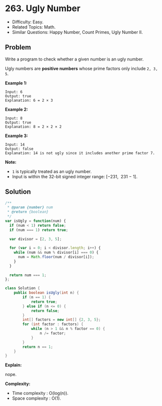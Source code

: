 # 263. Ugly Number

- Difficulty: Easy.
- Related Topics: Math.
- Similar Questions: Happy Number, Count Primes, Ugly Number II.

## Problem

Write a program to check whether a given number is an ugly number.

Ugly numbers are **positive numbers** whose prime factors only include ```2, 3, 5```.

**Example 1:**

```
Input: 6
Output: true
Explanation: 6 = 2 × 3
```

**Example 2:**

```
Input: 8
Output: true
Explanation: 8 = 2 × 2 × 2
```

**Example 3:**

```
Input: 14
Output: false 
Explanation: 14 is not ugly since it includes another prime factor 7.
```

**Note:**

- ```1``` is typically treated as an ugly number.
- Input is within the 32-bit signed integer range: [−231,  231 − 1].

## Solution

```javascript
/**
 * @param {number} num
 * @return {boolean}
 */
var isUgly = function(num) {
  if (num < 1) return false;
  if (num === 1) return true;
  
  var divisor = [2, 3, 5];
  
  for (var i = 0; i < divisor.length; i++) {
    while (num && num % divisor[i] === 0) {
      num = Math.floor(num / divisor[i]);
    }
  }
  
  return num === 1;
};
```

```java
class Solution {
    public boolean isUgly(int n) {
        if (n == 1) {
            return true;
        } else if (n <= 0) {
            return false;
        }
        int[] factors = new int[] {2, 3, 5};
        for (int factor : factors) {
            while (n > 1 && n % factor == 0) {
                n /= factor;
            }
        }
        return n == 1;
    }
}
```

**Explain:**

nope.

**Complexity:**

* Time complexity : O(log(n)).
* Space complexity : O(1).
